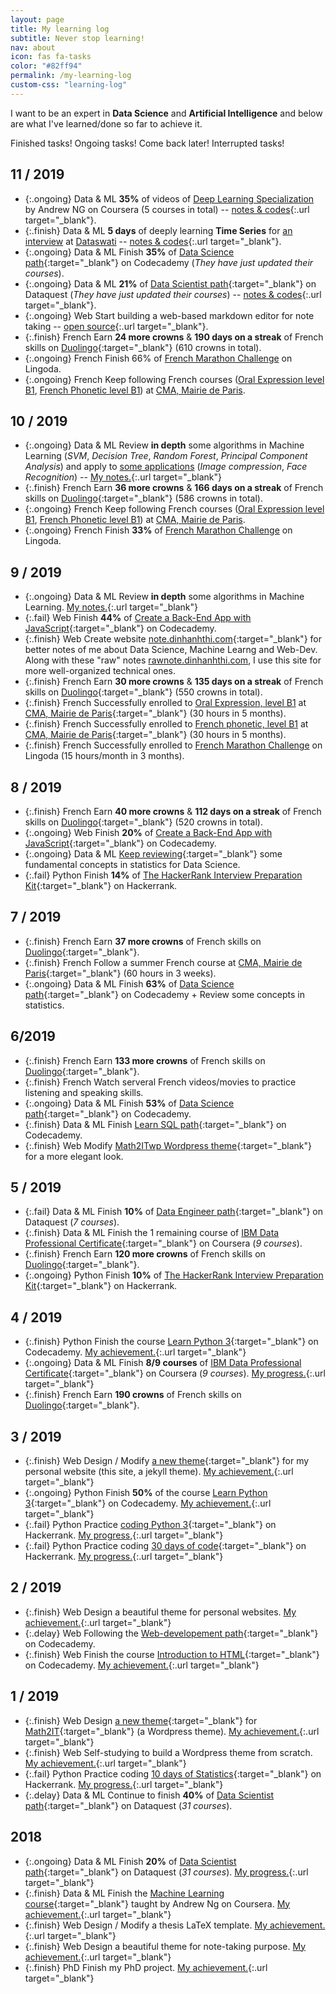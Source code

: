 ```yaml
---
layout: page
title: My learning log
subtitle: Never stop learning!
nav: about
icon: fas fa-tasks
color: "#82ff94"
permalink: /my-learning-log
custom-css: "learning-log"
---
```


I want to be an expert in **Data Science** and **Artificial Intelligence** and below are what I've learned/done so far to achieve it.

<span class="task finish d-inline-block mr-3">Finished tasks!</span>
<span class="task ongoing d-inline-block mr-3">Ongoing tasks!</span>
<span class="task delay d-inline-block mr-3">Come back later!</span>
<span class="task fail d-inline-block">Interrupted tasks!</span>


## 11 / 2019

- {:.ongoing} <span class="tbadge badge-yellow">Data & ML</span> **35%** of videos of [Deep Learning Specialization](https://www.coursera.org/specializations/deep-learning) by Andrew NG on Coursera (5 courses in total) -- [notes & codes](https://github.com/dinhanhthi/deeplearning.ai-notes){:.url target="_blank"}.
- {:.finish} <span class="tbadge badge-yellow">Data & ML</span> **5 days** of deeply learning **Time Series** for [an interview](https://github.com/dinhanhthi/data-science-learning/tree/master/interview/dataswati) at [Dataswati](https://www.dataswati.com/) -- [notes & codes](https://github.com/dinhanhthi/data-science-learning/tree/master/interview/dataswati){:.url target="_blank"}.
- {:.ongoing} <span class="tbadge badge-yellow">Data & ML</span> Finish **35%** of [Data Science path](https://www.codecademy.com/learn/paths/data-science){:target="_blank"} on Codecademy (*They have just updated their courses*).
- {:.ongoing} <span class="tbadge badge-yellow">Data & ML</span> **21%** of [Data Scientist path](https://www.dataquest.io/path/data-scientist){:target="_blank"} on Dataquest (*They have just updated their courses*) -- [notes & codes](https://github.com/dinhanhthi/dataquest-aio){:.url target="_blank"}.
- {:.ongoing} <span class="tbadge badge-blue">Web</span> Start building a web-based markdown editor for note taking -- [open source](https://github.com/dinhanhthi/notedown){:.url target="_blank"}.
- {:.finish} <span class="tbadge badge-green">French</span> Earn **24 more crowns** & **190 days on a streak** of French skills on [Duolingo](https://duolingo.com){:target="_blank"} (610 crowns in total).
- {:.ongoing} <span class="tbadge badge-green">French</span> Finish 66% of [French Marathon Challenge](https://www.lingoda.com/en/language-marathon) on Lingoda.
- {:.ongoing} <span class="tbadge badge-green">French</span> Keep following French courses ([Oral Expression level B1](https://cma.paris.fr/#displayElement(7490)), [French Phonetic level B1](https://cma.paris.fr/#displayElement(7492))) at [CMA, Mairie de Paris](https://cma.paris.fr/).


## 10 / 2019

- {:.ongoing} <span class="tbadge badge-yellow">Data & ML</span> Review **in depth** some algorithms in Machine Learning (*SVM*, *Decision Tree*, *Random Forest*, *Principal Component Analysis*) and apply to [some applications](https://note.dinhanhthi.com/small-projects-to-understand-concepts) (*Image compression*, *Face Recognition*) -- [My notes.](https://note.dinhanhthi.com/#machine_learning){:.url target="_blank"}
- {:.finish} <span class="tbadge badge-green">French</span> Earn **36 more crowns** & **166 days on a streak** of French skills on [Duolingo](https://duolingo.com){:target="_blank"} (586 crowns in total).
- {:.ongoing} <span class="tbadge badge-green">French</span> Keep following French courses ([Oral Expression level B1](https://cma.paris.fr/#displayElement(7490)), [French Phonetic level B1](https://cma.paris.fr/#displayElement(7492))) at [CMA, Mairie de Paris](https://cma.paris.fr/).
- {:.ongoing} <span class="tbadge badge-green">French</span> Finish **33%** of [French Marathon Challenge](https://www.lingoda.com/en/language-marathon) on Lingoda.

## 9 / 2019

- {:.ongoing} <span class="tbadge badge-yellow">Data & ML</span> Review **in depth** some algorithms in Machine Learning. [My notes.](https://note.dinhanhthi.com/#machine_learning){:.url target="_blank"}
- {:.fail} <span class="tbadge badge-blue">Web</span> Finish **44%** of [Create a Back-End App with JavaScript](https://www.codecademy.com/learn/paths/create-a-back-end-app-with-javascript){:target="_blank"} on Codecademy.
- {:.finish} <span class="tbadge badge-blue">Web</span> Create website [note.dinhanhthi.com](https://note.dinhanhthi.com){:target="_blank"} for better notes of me about Data Science, Machine Learng and Web-Dev. Along with these "raw" notes [rawnote.dinhanhthi.com](https://rawnote.dinhanhthi.com/), I use this site for more well-organized technical ones.
- {:.finish} <span class="tbadge badge-green">French</span> Earn **30 more crowns** & **135 days on a streak** of French skills on [Duolingo](https://duolingo.com){:target="_blank"} (550 crowns in total).
- {:.finish} <span class="tbadge badge-green">French</span> Successfully enrolled to [Oral Expression, level B1](https://cma.paris.fr/#displayElement(7490)) at [CMA, Mairie de Paris](https://cma.paris.fr/){:target="_blank"} (30 hours in 5 months).
- {:.finish} <span class="tbadge badge-green">French</span> Successfully enrolled to [French phonetic, level B1](https://cma.paris.fr/#displayElement(7492)) at [CMA, Mairie de Paris](https://cma.paris.fr/){:target="_blank"} (30 hours in 5 months).
- {:.finish} <span class="tbadge badge-green">French</span> Successfully enrolled to [French Marathon Challenge](https://www.lingoda.com/en/language-marathon) on Lingoda (15 hours/month in 3 months).


## 8 / 2019

- {:.finish} <span class="tbadge badge-green">French</span> Earn **40 more crowns** & **112 days on a streak** of French skills on [Duolingo](https://duolingo.com){:target="_blank"} (520 crowns in total).
- {:.ongoing} <span class="tbadge badge-blue">Web</span> Finish **20%** of [Create a Back-End App with JavaScript](https://www.codecademy.com/learn/paths/create-a-back-end-app-with-javascript){:target="_blank"} on Codecademy.
- {:.ongoing} <span class="tbadge badge-yellow">Data & ML</span> [Keep reviewing](https://mynote.dinhanhthi.com/stats-1){:target="_blank"} some fundamental concepts in statistics for Data Science.
- {:.fail} <span class="tbadge badge-orange">Python</span> Finish **14%** of [The HackerRank Interview Preparation Kit](https://www.hackerrank.com/interview/interview-preparation-kit){:target="_blank"} on Hackerrank.

## 7 / 2019

- {:.finish} <span class="tbadge badge-green">French</span> Earn **37 more crowns** of French skills on [Duolingo](https://duolingo.com){:target="_blank"}.
- {:.finish} <span class="tbadge badge-green">French</span> Follow a summer French course at [CMA, Mairie de Paris](https://cma.paris.fr/){:target="_blank"} (60 hours in 3 weeks).
- {:.ongoing} <span class="tbadge badge-yellow">Data & ML</span> Finish **63%** of [Data Science path](https://www.codecademy.com/learn/paths/data-science){:target="_blank"} on Codecademy + Review some concepts in statistics.

## 6/2019

- {:.finish} <span class="tbadge badge-green">French</span> Earn **133 more crowns** of French skills on [Duolingo](https://duolingo.com){:target="_blank"}.
- {:.finish} <span class="tbadge badge-green">French</span> Watch serveral French videos/movies to practice listening and speaking skills.
- {:.ongoing} <span class="tbadge badge-yellow">Data & ML</span> Finish **53%** of [Data Science path](https://www.codecademy.com/learn/paths/data-science){:target="_blank"} on Codecademy.
- {:.finish} <span class="tbadge badge-yellow">Data & ML</span> Finish [Learn SQL path](https://www.codecademy.com/learn/learn-sql){:target="_blank"} on Codecademy.
- {:.finish} <span class="tbadge badge-blue">Web</span> Modify [Math2ITwp Wordpress theme](https://github.com/dinhanhthi/math2itwp){:target="_blank"} for a more elegant look.

## 5 / 2019

- {:.fail} <span class="tbadge badge-yellow">Data & ML</span> Finish **10%** of [Data Engineer path](https://www.dataquest.io/path/data-engineer/){:target="_blank"} on Dataquest (*7 courses*).
- {:.finish} <span class="tbadge badge-yellow">Data & ML</span> Finish the 1 remaining course of [IBM Data Professional Certificate](https://www.coursera.org/specializations/ibm-data-science-professional-certificate){:target="_blank"} on Coursera (*9 courses*).
- {:.finish} <span class="tbadge badge-green">French</span> Earn **120 more crowns** of French skills on [Duolingo](https://duolingo.com){:target="_blank"}.
- {:.ongoing} <span class="tbadge badge-orange">Python</span> Finish **10%** of [The HackerRank Interview Preparation Kit](https://www.hackerrank.com/interview/interview-preparation-kit){:target="_blank"} on Hackerrank.

## 4 / 2019

- {:.finish} <span class="tbadge badge-orange">Python</span> Finish the course [Learn Python 3](https://www.codecademy.com/learn/learn-python-3){:target="_blank"} on Codecademy. [My achievement.](https://www.codecademy.com/dinhanhthi){:.url target="_blank"}
- {:.ongoing} <span class="tbadge badge-yellow">Data & ML</span> Finish **8/9 courses** of [IBM Data Professional Certificate](https://www.coursera.org/specializations/ibm-data-science-professional-certificate){:target="_blank"} on Coursera (*9 courses*). [My progress.](https://www.coursera.org/user/47f27dde0ecab9a78e2c93632d78a556){:.url target="_blank"}
- {:.finish} <span class="tbadge badge-green">French</span> Earn **190 crowns** of French skills on [Duolingo](https://duolingo.com){:target="_blank"}.

## 3 / 2019

- {:.finish} <span class="tbadge badge-blue">Web</span> Design / Modify [a new theme](https://github.com/dinhanhthi/dinhanhthi.com){:target="_blank"} for my personal website (this site, a jekyll theme). [My achievement.](https://dinhanhthi.com){:.url target="_blank"}
- {:.ongoing} <span class="tbadge badge-orange">Python</span> Finish **50%** of the course [Learn Python 3](https://www.codecademy.com/learn/learn-python-3){:target="_blank"} on Codecademy. [My achievement.](https://www.codecademy.com/dinhanhthi){:.url target="_blank"}
- {:.fail} <span class="tbadge badge-orange">Python</span> Practice [coding Python 3](https://www.hackerrank.com/domains/python){:target="_blank"} on Hackerrank. [My progress,](https://www.hackerrank.com/dinhanhthi){:.url target="_blank"}
- {:.fail} <span class="tbadge badge-orange">Python</span> Practice coding [30 days of code](https://www.hackerrank.com/domains/tutorials/30-days-of-code){:target="_blank"} on Hackerrank. [My progress.](https://www.hackerrank.com/dinhanhthi){:.url target="_blank"}

## 2 / 2019

- {:.finish} <span class="tbadge badge-blue">Web</span> Design a beautiful theme for personal websites. [My achievement.](https://github.com/dinhanhthi/TaniaJekyll){:.url target="_blank"}
- {:.delay} <span class="tbadge badge-blue">Web</span> Following the [Web-developement path](https://www.codecademy.com/learn/paths/web-development){:target="_blank"} on Codecademy.
- {:.finish} <span class="tbadge badge-blue">Web</span> Finish the course [Introduction to HTML](https://www.codecademy.com/learn/learn-html){:target="_blank"} on Codecademy. [My achievement.](https://www.codecademy.com/dinhanhthi){:.url target="_blank"}

## 1 / 2019

- {:.finish} <span class="tbadge badge-blue">Web</span> Design [a new theme](https://github.com/dinhanhthi/math2itwp){:target="_blank"} for [Math2IT](https://math2it.com){:target="_blank"} (a Wordpress theme). [My achievement.](https://math2it.com){:.url target="_blank"}
- {:.finish} <span class="tbadge badge-blue">Web</span> Self-studying to build a Wordpress theme from scratch. [My achievement.](https://github.com/dinhanhthi/math2itwp){:.url target="_blank"}
- {:.fail} <span class="tbadge badge-orange">Python</span> Practice coding [10 days of Statistics](https://www.hackerrank.com/domains/tutorials/10-days-of-statistics){:target="_blank"} on Hackerrank. [My progress.](https://www.hackerrank.com/dinhanhthi){:.url target="_blank"}
- {:.delay} <span class="tbadge badge-yellow">Data & ML</span> Continue to finish **40%** of [Data Scientist path](https://www.dataquest.io/path/data-scientist){:target="_blank"} on Dataquest (*31 courses*).

## 2018

- {:.ongoing} <span class="tbadge badge-yellow">Data & ML</span> Finish **20%** of [Data Scientist path](https://www.dataquest.io/path/data-scientist){:target="_blank"} on Dataquest (*31 courses*). [My progress.](https://app.dataquest.io/profile/dinhanhthimail){:.url target="_blank"}
- {:.finish} <span class="tbadge badge-yellow">Data & ML</span> Finish the [Machine Learning course](https://www.coursera.org/learn/machine-learning){:target="_blank"} taught by Andrew Ng on Coursera. [My achievement.](https://www.coursera.org/account/accomplishments/verify/WJ9DNBMRQDJ8){:.url target="_blank"}
- {:.finish} <span class="tbadge badge-blue">Web</span> Design / Modify a thesis LaTeX template. [My achievement.](https://github.com/dinhanhthi/ThiThesisTemp){:.url target="_blank"}
- {:.finish} <span class="tbadge badge-blue">Web</span> Design a beautiful theme for note-taking purpose. [My achievement.](https://github.com/dinhanhthi/NoteTheme){:.url target="_blank"}
- {:.finish} <span class="tbadge badge-gray">PhD</span> Finish my PhD project. [My achievement.](https://github.com/dinhanhthi/MyCertificates/blob/master/Certificate%20of%20completion%20of%20the%20Doctor's%20degree.pdf){:.url target="_blank"}
